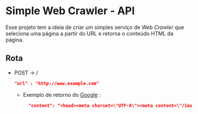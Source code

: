 # Simple Web Crawler - API

Esse projeto tem a ideia de criar um simples serviço de _Web Crawler_ que seleciona uma página a partir do URL e retorna o conteúdo HTML da página.

## Rota

<ul>
<li>POST &#8594; /</li>

```json
"url" : "http://www.example.com"
```

<ul>
  <li> Exemplo de retorno do <a href="https://google.com" title="Google">Google</a> :</li>

```json
  "content": "<head><meta charset=\"UTF-8\"><meta content=\"/images/branding/googleg/1x/googleg_standard_color_128dp.png\" itemprop=\"image\"><link href=\"/manifest?pwa=webhp\" crossorigin=\"use-credentials\" rel=\"manifest\"><title>Google</title>...
```

</ul>
</ul>
  
#
